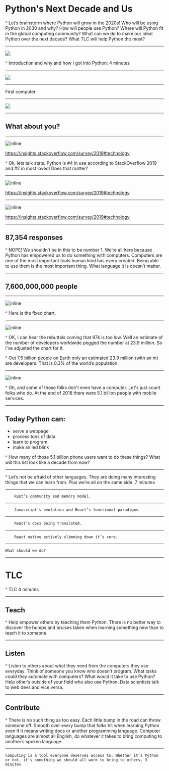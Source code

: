 # Python's Next Decade and **Us**

^ Let’s brainstorm where Python will grow in the 2020s! Who will be using Python in 2030 and why? How will people use Python? Where will Python fit in the global computing community? What can we do to make our ideal Python over the next decade? What TLC will help Python the most?

---

![](FirstGoogle.jpg)

^ Introduction and why and how I got into Python: 4 minutes

---

![](PCScott&Kari.jpg)

---

First computer

---

![](denu_waimea.png)

---

## What about you?

---

![inline](stackoverflow-top.png)

https://insights.stackoverflow.com/survey/2019#technology

^ Ok, lets talk stats. Python is #4 in use according to StackOverflow 2019 and #2 in most loved! Does that matter?

---

![inline](stackoverflow-bottom.png)

https://insights.stackoverflow.com/survey/2019#technology

---

![inline](stackoverflow-bottom-highlight.png)

https://insights.stackoverflow.com/survey/2019#technology

---

## 87,354 responses

^ NOPE! We shouldn’t be in this to be number 1. We’re all here because Python has empowered us to do something with computers. Computers are one of the most important tools human kind has every created. Being able to use them is the most important thing. What language it is doesn’t matter.

---

## 7,600,000,000 people

---


![inline](coders-0.001.png)

^ Here is the fixed chart.

---

![inline](coders-0.31.png)

^ OK, I can hear the rebuttals coming that 87k is too low. Well an estimate of the number of developers worldwide pegged the number at 23.9 million. So I've adjusted the chart for it.

^ Out 7.6 billion people on Earth only an estimated 23.9 million (with an m) are developers. That is 0.3% of the world’s population.

---

![inline](coders-0.47.png)

^ Oh, and some of those folks don't even have a computer. Let's just count folks who do. At the end of 2018 there were 5.1 billion people with mobile services.

---

## Today Python can:
* serve a webpage
* process tons of data
* learn to program
* make an led blink

^ How many of those 5.1 billion phone users want to do these things? What will this list look like a decade from now?

---


^ Let’s not be afraid of other languages. They are doing many interesting things that we can learn from. Plus we’re all on the same side. 7 minutes

---
        Rust’s community and memory model.

---

        Javascript’s evolution and React’s functional paradigms.

---

        React’s docs being translated.

---
        React native actively slimming down it’s core.

---
    What should we do?

---

# TLC

^  TLC 4 minutes

---

## Teach

^ Help empower others by teaching them Python. There is no better way to discover the bumps and bruises taken when learning something new than to teach it to someone.

---

## Listen

^ Listen to others about what they need from the computers they use everyday. Think of someone you know who doesn’t program. What tasks could they automate with computers? What would it take to use Python? Help other’s outside of your field who also use Python. Data scientists talk to web devs and vice versa.

---

## Contribute

^ There is no such thing as too easy. Each little bump in the road can throw someone off.
            Smooth over every bump that folks hit when learning Python even if it means writing docs or another programming language.
            Computer languages are almost all English, do whatever it takes to bring computing to another’s spoken language.

---

    Computing is a tool everyone deserves access to. Whether it’s Python or not, it’s something we should all work to bring to others. 3 minutes


